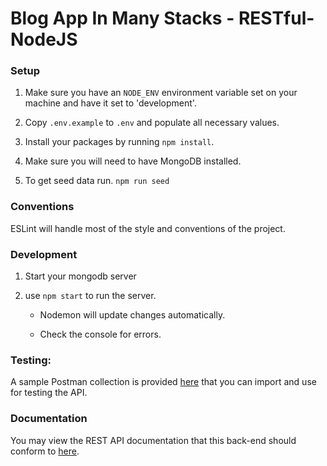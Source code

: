 # Blog App In Many Stacks - RESTful-NodeJS

### Setup

1. Make sure you have an `NODE_ENV` environment variable set on your machine and have it set to 'development'.

2. Copy `.env.example` to `.env` and populate all necessary values.

3. Install your packages by running `npm install`.

4. Make sure you will need to have MongoDB installed.

5. To get seed data run. `npm run seed`

### Conventions
ESLint will handle most of the style and conventions of the project.

### Development

1. Start your mongodb server

2. use `npm start` to run the server.

	- Nodemon will update changes automatically.

	- Check the console for errors.

### Testing:

A sample Postman collection is provided [here](../api-resources/rest/blog-app-rest.json.postman_collection) that you can import and use for testing the API.

### Documentation

You may view the REST API documentation that this back-end should conform to [here](https://rawgit.com/chiedolabs/blog-app-in-many-stacks/master/back-ends/api-resources/rest/build/index.html).
